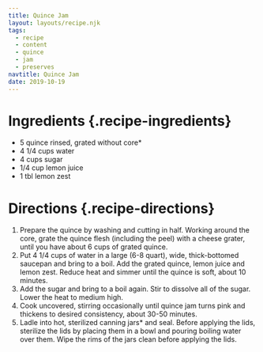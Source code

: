 ```yaml
---
title: Quince Jam
layout: layouts/recipe.njk
tags:
  - recipe
  - content
  - quince
  - jam
  - preserves
navtitle: Quince Jam
date: 2019-10-19
---
```


# Ingredients {.recipe-ingredients}

- 5 quince rinsed, grated without core\*
- 4 1/4 cups water
- 4 cups sugar
- 1/4 cup lemon juice
- 1 tbl lemon zest

# Directions {.recipe-directions}

1. Prepare the quince by washing and cutting in half. Working around the core, grate the quince flesh (including the peel) with a cheese grater, until you have about 6 cups of grated quince.
2. Put 4 1/4 cups of water in a large (6-8 quart), wide, thick-bottomed saucepan and bring to a boil. Add the grated quince, lemon juice and lemon zest. Reduce heat and simmer until the quince is soft, about 10 minutes.
3. Add the sugar and bring to a boil again. Stir to dissolve all of the sugar. Lower the heat to medium high.
4. Cook uncovered, stirring occasionally until quince jam turns pink and thickens to desired consistency, about 30-50 minutes.
5. Ladle into hot, sterilized canning jars\* and seal. Before applying the lids, sterilize the lids by placing them in a bowl and pouring boiling water over them. Wipe the rims of the jars clean before applying the lids.
